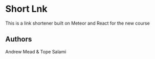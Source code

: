 # Short Lnk

This is a link shortener built on Meteor and React for the new course

## Authors

Andrew Mead & Tope Salami

